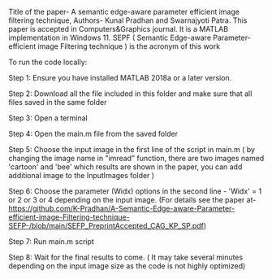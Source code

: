 Title of the paper- A semantic edge-aware parameter efficient image filtering technique,
Authors-  Kunal Pradhan and Swarnajyoti Patra.
This paper is accepted in Computers&Graphics journal. It is a MATLAB implementation in Windows 11.
SEPF ( Semantic Edge-aware Parameter-efficient image Filtering technique ) is the acronym of this work


To run the code locally:

Step 1: Ensure you have installed MATLAB 2018a or a later version.

Step 2: Download all the file included in this folder and make sure that all files saved in the same folder

Step 3: Open a terminal

Step 4: Open the main.m file from the saved folder

Step 5: Choose the input image in the first line of the script in main.m ( by changing the image name in "imread" function, there are two images named 'cartoon' and 'bee' which results are shown in the paper, you can add additional image to the InputImages folder )

Step 6: Choose the parameter (Widx) options in the second line - 'Widx' = 1 or 2 or 3 or 4 depending on the input image. (For details see the paper at- https://github.com/K-Pradhan/A-Semantic-Edge-aware-Parameter-efficient-image-Filtering-technique-SEFP-/blob/main/SEFP_PreprintAccepted_CAG_KP_SP.pdf)

Step 7: Run main.m script

Step 8: Wait for the final results to come. ( It may take several minutes depending on the input image size as the code is not highly optimized)

